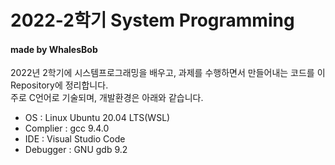 # 2022-2학기 System Programming 

#### made by WhalesBob

2022년 2학기에 시스템프로그래밍을 배우고, 과제를 수행하면서 만들어내는 코드를 이 Repository에 정리합니다.<br>
주로 C언어로 기술되며, 개발환경은 아래와 같습니다.

+ OS : Linux Ubuntu 20.04 LTS(WSL)
+ Complier : gcc 9.4.0
+ IDE : Visual Studio Code
+ Debugger : GNU gdb 9.2
